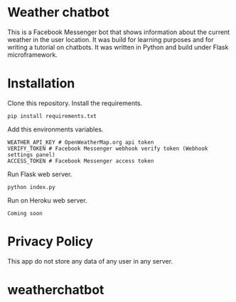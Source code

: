 # Weather chatbot
This is a Facebook Messenger bot that shows information about the current weather in the user location. It was build for learning purposes and for writing a tutorial on chatbots. It was written in Python and build under Flask microframework.

# Installation
Clone this repository. Install the requirements.

    pip install requirements.txt

Add this environments variables.

    WEATHER_API_KEY # OpenWeatherMap.org api token
    VERIFY_TOKEN # Facebook Messenger webhook verify token (Webhook settings panel)
    ACCESS_TOKEN # Facebook Messenger access token

Run Flask web server.

    python index.py

Run on Heroku web server.

    Coming soon
    
# Privacy Policy
This app do not store any data of any user in any server.
# weatherchatbot
